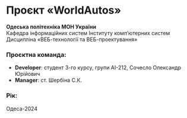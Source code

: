# Проєкт «WorldAutos»

**Одеська політехніка МОН України**  
Кафедра інформаційних систем Інституту комп’ютерних систем  
Дисципліна «ВЕБ-технології та ВЕБ-проектування»  

### Проєктна команда:
- **Developer**: студент 3-го курсу, групи АІ-212, Сочесло Олександр Юрійович
- **Manager**: ст. Шербіна С.К.

### Рік:
Одеса-2024
